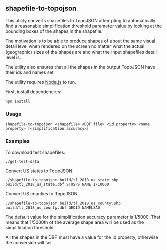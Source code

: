 ## shapefile-to-topojson

This utility converts shapefiles to TopoJSON attempting to automatically find a reasonable simplification threshold parameter value by looking at the bounding boxes of the shapes in the shapefile.

The motivation is to be able to produce shapes of about the same visual detail level when rendered on the screen no matter what the actual (geographic) sizes of the shapes are and what the input shapefiles detail level is.

The utility also ensures that all the shapes in the output TopoJSON have their ids and names set.

The utility requires [Node.js](https://nodejs.org) to run.

First, install dependencies:

    npm install

### Usage

    shapefile-to-topojson <shapefile> <DBF file> <id property> <name property> [<simplification accuracy>]


### Examples

To download test shapefiles:

    ./get-test-data

Convert US states to TopoJSON:

    ./shapefile-to-topojson build/tl_2018_us_state.shp build/tl_2018_us_state.dbf STUSPS NAME 1/10000
    
Convert US counties to TopoJSON:

    ./shapefile-to-topojson build/tl_2018_us_county.shp build/tl_2018_us_county.dbf GEOID NAMELSAD
 

The default value for the simplification accuracy parameter is 1/5000.
That means that 1/5000th of the average shape area will be used as the simplification threshold.

All the shapes in the DBF must have a value for the id property, otherwise the conversion will fail.
